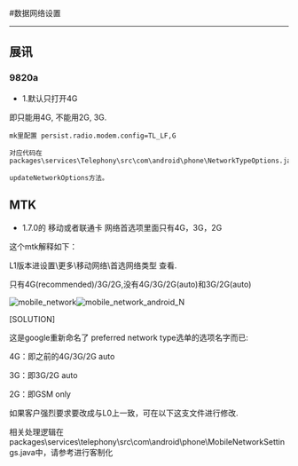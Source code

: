 
#数据网络设置

---


## 展讯

### 9820a

* 1.默认只打开4G
	
即只能用4G, 不能用2G, 3G.

	mk里配置 persist.radio.modem.config=TL_LF,G
	
	对应代码在
	packages\services\Telephony\src\com\android\phone\NetworkTypeOptions.java

	updateNetworkOptions方法。


## MTK

* 1.7.0的 移动或者联通卡 网络首选项里面只有4G，3G，2G

这个mtk解释如下：

L1版本进设置\更多\移动网络\首选网络类型 查看.

只有4G(recommended)/3G/2G,没有4G/3G/2G(auto)和3G/2G(auto)

![mobile_network](http://o8r7cqsy6.bkt.clouddn.com/mobile_network.gif)![mobile_network_android_N](http://o8r7cqsy6.bkt.clouddn.com/mobile_network_android_N.gif)

[SOLUTION]

这是google重新命名了 preferred network type选单的选项名字而已:

4G：即之前的4G/3G/2G auto

3G：即3G/2G auto

2G：即GSM only

如果客户强烈要求要改成与L0上一致，可在以下这支文件进行修改.

相关处理逻辑在packages\services\telephony\src\com\android\phone\MobileNetworkSettings.java中，请参考进行客制化